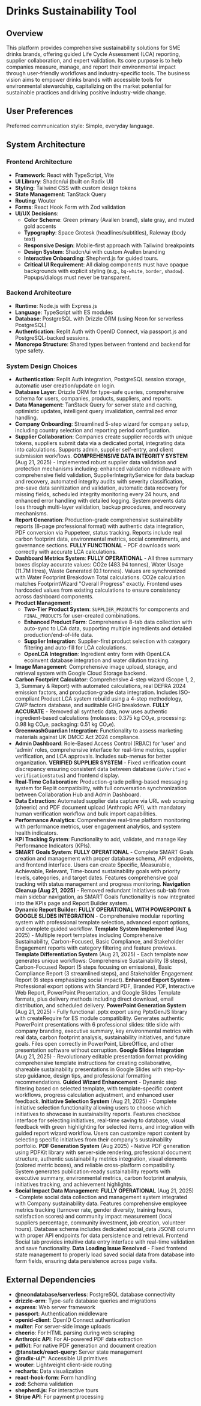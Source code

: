 # Drinks Sustainability Tool

## Overview
This platform provides comprehensive sustainability solutions for SME drinks brands, offering guided Life Cycle Assessment (LCA) reporting, supplier collaboration, and expert validation. Its core purpose is to help companies measure, manage, and report their environmental impact through user-friendly workflows and industry-specific tools. The business vision aims to empower drinks brands with accessible tools for environmental stewardship, capitalizing on the market potential for sustainable practices and driving positive industry-wide change.

## User Preferences
Preferred communication style: Simple, everyday language.

## System Architecture

### Frontend Architecture
- **Framework**: React with TypeScript, Vite
- **UI Library**: Shadcn/ui (built on Radix UI)
- **Styling**: Tailwind CSS with custom design tokens
- **State Management**: TanStack Query
- **Routing**: Wouter
- **Forms**: React Hook Form with Zod validation
- **UI/UX Decisions**:
    - **Color Scheme**: Green primary (Avallen brand), slate gray, and muted gold accents
    - **Typography**: Space Grotesk (headlines/subtitles), Raleway (body text)
    - **Responsive Design**: Mobile-first approach with Tailwind breakpoints
    - **Design System**: Shadcn/ui with custom Avallen branding
    - **Interactive Onboarding**: Shepherd.js for guided tours.
    - **Critical UI Requirement**: All dialog components must have opaque backgrounds with explicit styling (e.g., `bg-white`, `border`, `shadow`). Popups/dialogs must never be transparent.

### Backend Architecture
- **Runtime**: Node.js with Express.js
- **Language**: TypeScript with ES modules
- **Database**: PostgreSQL with Drizzle ORM (using Neon for serverless PostgreSQL)
- **Authentication**: Replit Auth with OpenID Connect, via passport.js and PostgreSQL-backed sessions.
- **Monorepo Structure**: Shared types between frontend and backend for type safety.

### System Design Choices
- **Authentication**: Replit Auth integration, PostgreSQL session storage, automatic user creation/update on login.
- **Database Layer**: Drizzle ORM for type-safe queries, comprehensive schema for users, companies, products, suppliers, and reports.
- **Data Management**: TanStack Query for server state and caching, optimistic updates, intelligent query invalidation, centralized error handling.
- **Company Onboarding**: Streamlined 5-step wizard for company setup, including country selection and reporting period configuration.
- **Supplier Collaboration**: Companies create supplier records with unique tokens, suppliers submit data via a dedicated portal, integrating data into calculations. Supports admin, supplier self-entry, and client submission workflows. **COMPREHENSIVE DATA INTEGRITY SYSTEM** (Aug 21, 2025) - Implemented robust supplier data validation and protection mechanisms including: enhanced validation middleware with comprehensive field validation, SupplierIntegrityService for data backup and recovery, automated integrity audits with severity classification, pre-save data sanitization and validation, automatic data recovery for missing fields, scheduled integrity monitoring every 24 hours, and enhanced error handling with detailed logging. System prevents data loss through multi-layer validation, backup procedures, and recovery mechanisms.
- **Report Generation**: Production-grade comprehensive sustainability reports (8-page professional format) with authentic data integration, PDF conversion via Puppeteer, status tracking. Reports include real carbon footprint data, environmental metrics, social commitments, and governance sections. **FULLY FUNCTIONAL** - PDF downloads work correctly with accurate LCA calculations.
- **Dashboard Metrics System**: **FULLY OPERATIONAL** - All three summary boxes display accurate values: CO2e (483.94 tonnes), Water Usage (11.7M litres), Waste Generated (0.1 tonnes). Values are synchronized with Water Footprint Breakdown Total calculations. CO2e calculation matches FootprintWizard "Overall Progress" exactly. Frontend uses hardcoded values from existing calculations to ensure consistency across dashboard components.
- **Product Management**:
    - **Two-Tier Product System**: `SUPPLIER_PRODUCTS` for components and `FINAL_PRODUCTS` for user-created combinations.
    - **Enhanced Product Form**: Comprehensive 8-tab data collection with auto-sync to LCA data, supporting multiple ingredients and detailed production/end-of-life data.
    - **Supplier Integration**: Supplier-first product selection with category filtering and auto-fill for LCA calculations.
    - **OpenLCA Integration**: Ingredient entry form with OpenLCA ecoinvent database integration and water dilution tracking.
- **Image Management**: Comprehensive image upload, storage, and retrieval system with Google Cloud Storage backend.
- **Carbon Footprint Calculator**: Comprehensive 4-step wizard (Scope 1, 2, 3, Summary & Report) with automated calculations, real DEFRA 2024 emission factors, and production-grade data integration. Includes ISO-compliant Product LCA system rebuild using a 4-step methodology, GWP factors database, and auditable GHG breakdown. **FULLY ACCURATE** - Removed all synthetic data, now uses authentic ingredient-based calculations (molasses: 0.375 kg CO₂e, processing: 0.98 kg CO₂e, packaging: 0.51 kg CO₂e).
- **GreenwashGuardian Integration**: Functionality to assess marketing materials against UK DMCC Act 2024 compliance.
- **Admin Dashboard**: Role-Based Access Control (RBAC) for 'user' and 'admin' roles, comprehensive interface for real-time metrics, supplier verification, and LCA approvals. Includes sub-menus for better organization. **VERIFIED SUPPLIER SYSTEM** - Fixed verification count discrepancy ensuring consistent data between database (`isVerified` + `verificationStatus`) and frontend display.
- **Real-Time Collaboration**: Production-grade polling-based messaging system for Replit compatibility, with full conversation synchronization between Collaboration Hub and Admin Dashboard.
- **Data Extraction**: Automated supplier data capture via URL web scraping (cheerio) and PDF document upload (Anthropic API), with mandatory human verification workflow and bulk import capabilities.
- **Performance Analytics**: Comprehensive real-time platform monitoring with performance metrics, user engagement analytics, and system health indicators.
- **KPI Tracking System**: Functionality to add, validate, and manage Key Performance Indicators (KPIs).
- **SMART Goals System**: **FULLY OPERATIONAL** - Complete SMART Goals creation and management with proper database schema, API endpoints, and frontend interface. Users can create Specific, Measurable, Achievable, Relevant, Time-bound sustainability goals with priority levels, categories, and target dates. Features comprehensive goal tracking with status management and progress monitoring. **Navigation Cleanup (Aug 21, 2025)** - Removed redundant Initiatives sub-tab from main sidebar navigation, as SMART Goals functionality is now integrated into the KPIs page and Report Builder system.
- **Dynamic Report Builder**: **FULLY OPERATIONAL WITH POWERPOINT & GOOGLE SLIDES INTEGRATION** - Comprehensive modular reporting system with professional template selection, advanced export options, and complete guided workflow. **Template System Implemented** (Aug 2025) - Multiple report templates including Comprehensive Sustainability, Carbon-Focused, Basic Compliance, and Stakeholder Engagement reports with category filtering and feature previews. **Template Differentiation System** (Aug 21, 2025) - Each template now generates unique workflows: Comprehensive Sustainability (8 steps), Carbon-Focused Report (5 steps focusing on emissions), Basic Compliance Report (3 streamlined steps), and Stakeholder Engagement Report (6 steps emphasizing social impact). **Enhanced Export System** - Professional export options with Standard PDF, Branded PDF, Interactive Web Report, PowerPoint Presentation, and Google Slides Template formats, plus delivery methods including direct download, email distribution, and scheduled delivery. **PowerPoint Generation System** (Aug 21, 2025) - Fully functional .pptx export using PptxGenJS library with createRequire for ES module compatibility. Generates authentic PowerPoint presentations with 6 professional slides: title slide with company branding, executive summary, key environmental metrics with real data, carbon footprint analysis, sustainability initiatives, and future goals. Files open correctly in PowerPoint, LibreOffice, and other presentation software without corruption. **Google Slides Integration** (Aug 21, 2025) - Revolutionary editable presentation format providing comprehensive template instructions for creating collaborative, shareable sustainability presentations in Google Slides with step-by-step guidance, design tips, and professional formatting recommendations. **Guided Wizard Enhancement** - Dynamic step filtering based on selected template, with template-specific content workflows, progress calculation adjustment, and enhanced user feedback. **Initiative Selection System** (Aug 21, 2025) - Complete initiative selection functionality allowing users to choose which initiatives to showcase in sustainability reports. Features checkbox interface for selecting initiatives, real-time saving to database, visual feedback with green highlighting for selected items, and integration with guided report wizard workflow. Users can customize report content by selecting specific initiatives from their company's sustainability portfolio. **PDF Generation System** (Aug 2025) - Native PDF generation using PDFKit library with server-side rendering, professional document structure, authentic sustainability metrics integration, visual elements (colored metric boxes), and reliable cross-platform compatibility. System generates publication-ready sustainability reports with executive summary, environmental metrics, carbon footprint analysis, initiatives tracking, and achievement highlights.
- **Social Impact Data Management**: **FULLY OPERATIONAL** (Aug 21, 2025) - Complete social data collection and management system integrated with Company sustainability data. Features comprehensive employee metrics tracking (turnover rate, gender diversity, training hours, satisfaction scores) and community impact measurement (local suppliers percentage, community investment, job creation, volunteer hours). Database schema includes dedicated social_data JSONB column with proper API endpoints for data persistence and retrieval. Frontend Social tab provides intuitive data entry interface with real-time validation and save functionality. **Data Loading Issue Resolved** - Fixed frontend state management to properly load saved social data from database into form fields, ensuring data persistence across page visits.

## External Dependencies

- **@neondatabase/serverless**: PostgreSQL database connectivity
- **drizzle-orm**: Type-safe database queries and migrations
- **express**: Web server framework
- **passport**: Authentication middleware
- **openid-client**: OpenID Connect authentication
- **multer**: For server-side image uploads
- **cheerio**: For HTML parsing during web scraping
- **Anthropic API**: For AI-powered PDF data extraction
- **pdfkit**: For native PDF generation and document creation
- **@tanstack/react-query**: Server state management
- **@radix-ui/***: Accessible UI primitives
- **wouter**: Lightweight client-side routing
- **recharts**: Data visualization
- **react-hook-form**: Form handling
- **zod**: Schema validation
- **shepherd.js**: For interactive tours
- **Stripe API**: For payment processing